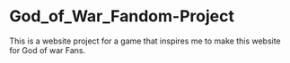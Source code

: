 # God_of_War_Fandom-Project
This is a website project for a game that inspires me to make this website for God of war Fans.
